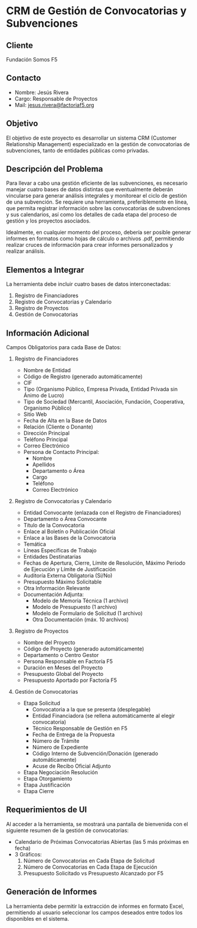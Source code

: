 # CRM de Gestión de Convocatorias y Subvenciones

## Cliente

Fundación Somos F5

## Contacto

- Nombre: Jesús Rivera
- Cargo: Responsable de Proyectos
- Mail: [jesus.rivera@factoriaf5.org](mailto:jesus.rivera@factoriaf5.org)

## Objetivo

El objetivo de este proyecto es desarrollar un sistema CRM (Customer Relationship Management) especializado en la gestión de convocatorias de subvenciones, tanto de entidades públicas como privadas.

## Descripción del Problema

Para llevar a cabo una gestión eficiente de las subvenciones, es necesario manejar cuatro bases de datos distintas que eventualmente deberán vincularse para generar análisis integrales y monitorear el ciclo de gestión de una subvención. Se requiere una herramienta, preferiblemente en línea, que permita registrar información sobre las convocatorias de subvenciones y sus calendarios, así como los detalles de cada etapa del proceso de gestión y los proyectos asociados.

Idealmente, en cualquier momento del proceso, debería ser posible generar informes en formatos como hojas de cálculo o archivos .pdf, permitiendo realizar cruces de información para crear informes personalizados y realizar análisis.

## Elementos a Integrar

La herramienta debe incluir cuatro bases de datos interconectadas:

1. Registro de Financiadores
2. Registro de Convocatorias y Calendario
3. Registro de Proyectos
4. Gestión de Convocatorias

## Información Adicional

Campos Obligatorios para cada Base de Datos:

1. Registro de Financiadores

    - Nombre de Entidad
    - Código de Registro (generado automáticamente)
    - CIF
    - Tipo (Organismo Público, Empresa Privada, Entidad Privada sin Ánimo de Lucro)
    - Tipo de Sociedad (Mercantil, Asociación, Fundación, Cooperativa, Organismo Público)
    - Sitio Web
    - Fecha de Alta en la Base de Datos
    - Relación (Cliente o Donante)
    - Dirección Principal
    - Teléfono Principal
    - Correo Electrónico
    - Persona de Contacto Principal:
        - Nombre
        - Apellidos
        - Departamento o Área
        - Cargo
        - Teléfono
        - Correo Electrónico

2. Registro de Convocatorias y Calendario

    - Entidad Convocante (enlazada con el Registro de Financiadores)
    - Departamento o Área Convocante
    - Título de la Convocatoria
    - Enlace al Boletín o Publicación Oficial
    - Enlace a las Bases de la Convocatoria
    - Temática
    - Líneas Específicas de Trabajo
    - Entidades Destinatarias
    - Fechas de Apertura, Cierre, Límite de Resolución, Máximo Periodo de Ejecución y Límite de Justificación
    - Auditoría Externa Obligatoria (Sí/No)
    - Presupuesto Máximo Solicitable
    - Otra Información Relevante
    - Documentación Adjunta:
        - Modelo de Memoria Técnica (1 archivo)
        - Modelo de Presupuesto (1 archivo)
        - Modelo de Formulario de Solicitud (1 archivo)
        - Otra Documentación (máx. 10 archivos)

3. Registro de Proyectos

    - Nombre del Proyecto
    - Código de Proyecto (generado automáticamente)
    - Departamento o Centro Gestor
    - Persona Responsable en Factoría F5
    - Duración en Meses del Proyecto
    - Presupuesto Global del Proyecto
    - Presupuesto Aportado por Factoría F5

4. Gestión de Convocatorias

    - Etapa Solicitud
        - Convocatoria a la que se presenta (desplegable)
        - Entidad Financiadora (se rellena automáticamente al elegir convocatoria)
        - Técnico Responsable de Gestión en F5
        - Fecha de Entrega de la Propuesta
        - Número de Trámite
        - Número de Expediente
        - Código Interno de Subvención/Donación (generado automáticamente)
        - Acuse de Recibo Oficial Adjunto
    - Etapa Negociación Resolución
    - Etapa Otorgamiento
    - Etapa Justificación
    - Etapa Cierre

## Requerimientos de UI

Al acceder a la herramienta, se mostrará una pantalla de bienvenida con el siguiente resumen de la gestión de convocatorias:

- Calendario de Próximas Convocatorias Abiertas (las 5 más próximas en fecha)
- 3 Gráficos:
    1. Número de Convocatorias en Cada Etapa de Solicitud
    2. Número de Convocatorias en Cada Etapa de Ejecución
    3. Presupuesto Solicitado vs Presupuesto Alcanzado por F5

## Generación de Informes

La herramienta debe permitir la extracción de informes en formato Excel, permitiendo al usuario seleccionar los campos deseados entre todos los disponibles en el sistema.